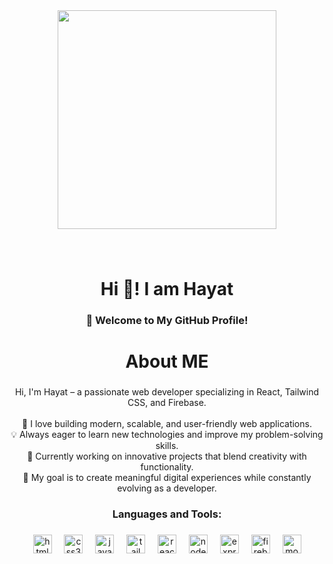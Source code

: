 <div align="center">
  <img height="350" src="https://i.ibb.co.com/9kwvTFrP/Yellow-and-Blue-Geometric-Digital-Marketing-Expert-Linked-In-Article-Cover-Image-1.png"  />
</div>

###

<br clear="both">

<h1 align="center">Hi 👋! I am Hayat</h1>

###

<h3 align="center">👋 Welcome to My GitHub Profile!</h3>

###

<h1 align="center">About ME</h1>

###

<p align="center">Hi, I'm Hayat – a passionate web developer specializing in React, Tailwind CSS, and Firebase. <br> <br>🚀 I love building modern, scalable, and user-friendly web applications.  <br>💡 Always eager to learn new technologies and improve my problem-solving skills.  <br>💙 Currently working on innovative projects that blend creativity with functionality.  <br>🌟 My goal is to create meaningful digital experiences while constantly evolving as a developer.</p>

###

<h3 align="center">Languages and Tools:</h3>

###

<div align="center">
  <img src="https://cdn.jsdelivr.net/gh/devicons/devicon/icons/html5/html5-original.svg" height="30" alt="html5 logo"  />
  <img width="12" />
  <img src="https://cdn.jsdelivr.net/gh/devicons/devicon/icons/css3/css3-original.svg" height="30" alt="css3 logo"  />
  <img width="12" />
  <img src="https://cdn.jsdelivr.net/gh/devicons/devicon/icons/javascript/javascript-original.svg" height="30" alt="javascript logo"  />
  <img width="12" />
  <img src="https://cdn.jsdelivr.net/gh/devicons/devicon/icons/tailwindcss/tailwindcss-original-wordmark.svg" height="30" alt="tailwindcss logo"  />
  <img width="12" />
  <img src="https://cdn.jsdelivr.net/gh/devicons/devicon/icons/react/react-original.svg" height="30" alt="react logo"  />
  <img width="12" />
  <img src="https://cdn.jsdelivr.net/gh/devicons/devicon/icons/nodejs/nodejs-original.svg" height="30" alt="nodejs logo"  />
  <img width="12" />
  <img src="https://cdn.jsdelivr.net/gh/devicons/devicon/icons/express/express-original.svg" height="30" alt="express logo"  />
  <img width="12" />
  <img src="https://cdn.jsdelivr.net/gh/devicons/devicon/icons/firebase/firebase-plain.svg" height="30" alt="firebase logo"  />
  <img width="12" />
  <img src="https://cdn.jsdelivr.net/gh/devicons/devicon/icons/mongodb/mongodb-original.svg" height="30" alt="mongodb logo"  />
</div>

###
